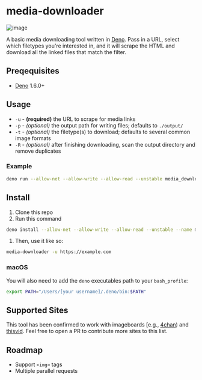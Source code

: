 # media-downloader

![image](https://user-images.githubusercontent.com/16504501/85109233-f58a6300-b24b-11ea-9408-781501f81946.png)

A basic media downloading tool written in [Deno](https://deno.land). Pass in a URL, select which filetypes you're interested in, and it will scrape the HTML and download all the linked files that match the filter.

## Preqequisites

* [Deno](https://deno.land) 1.6.0+

## Usage

- `-u` - **(required)** the URL to scrape for media links
- `-p` - *(optional)* the output path for writing files; defaults to `./output/`
- `-t` - *(optional)* the filetype(s) to download; defaults to several common image formats
- `-R` - *(optional)* after finishing downloading, scan the output directory and remove duplicates

### Example

```sh
deno run --allow-net --allow-write --allow-read --unstable media_downloader.ts -t jpg -t png -u https://dribbble.com/shots
```

## Install
1. Clone this repo
1. Run this command
```sh
deno install --allow-net --allow-write --allow-read --unstable --name media-downloader main.ts
```
1. Then, use it like so:
```sh
media-downloader -u https://example.com
```

### macOS

You will also need to add the `deno` executables path to your `bash_profile`:
```sh
export PATH="/Users/[your username]/.deno/bin:$PATH"
```

## Supported Sites

This tool has been confirmed to work with imageboards [e.g., [4chan](https://4chan.org)) and [thisvid](https://thisvid.space). Feel free to open a PR to contribute more sites to this list.

## Roadmap

- Support `<img>` tags
- Multiple parallel requests
